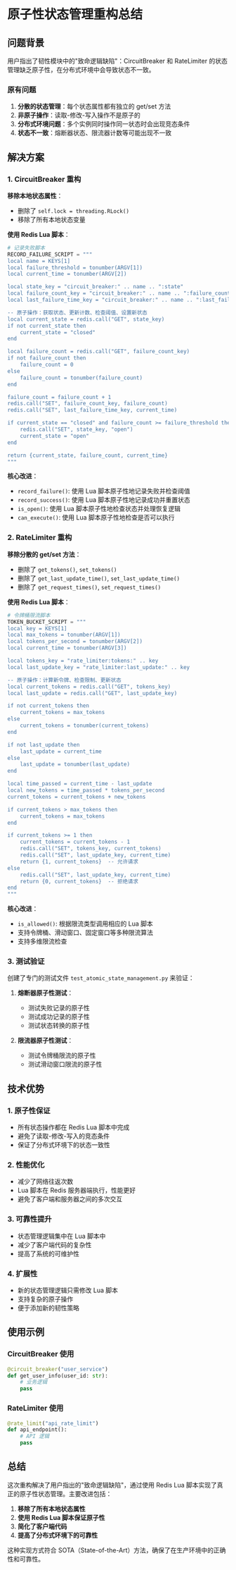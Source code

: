 # 原子性状态管理重构总结

## 问题背景

用户指出了韧性模块中的"致命逻辑缺陷"：CircuitBreaker 和 RateLimiter 的状态管理缺乏原子性，在分布式环境中会导致状态不一致。

### 原有问题

1. **分散的状态管理**：每个状态属性都有独立的 get/set 方法
2. **非原子操作**：读取-修改-写入操作不是原子的
3. **分布式环境问题**：多个实例同时操作同一状态时会出现竞态条件
4. **状态不一致**：熔断器状态、限流器计数等可能出现不一致

## 解决方案

### 1. CircuitBreaker 重构

**移除本地状态属性**：
- 删除了 `self.lock = threading.RLock()`
- 移除了所有本地状态变量

**使用 Redis Lua 脚本**：
```python
# 记录失败脚本
RECORD_FAILURE_SCRIPT = """
local name = KEYS[1]
local failure_threshold = tonumber(ARGV[1])
local current_time = tonumber(ARGV[2])

local state_key = "circuit_breaker:" .. name .. ":state"
local failure_count_key = "circuit_breaker:" .. name .. ":failure_count"
local last_failure_time_key = "circuit_breaker:" .. name .. ":last_failure_time"

-- 原子操作：获取状态、更新计数、检查阈值、设置新状态
local current_state = redis.call("GET", state_key)
if not current_state then
    current_state = "closed"
end

local failure_count = redis.call("GET", failure_count_key)
if not failure_count then
    failure_count = 0
else
    failure_count = tonumber(failure_count)
end

failure_count = failure_count + 1
redis.call("SET", failure_count_key, failure_count)
redis.call("SET", last_failure_time_key, current_time)

if current_state == "closed" and failure_count >= failure_threshold then
    redis.call("SET", state_key, "open")
    current_state = "open"
end

return {current_state, failure_count, current_time}
"""
```

**核心改进**：
- `record_failure()`: 使用 Lua 脚本原子性地记录失败并检查阈值
- `record_success()`: 使用 Lua 脚本原子性地记录成功并重置状态
- `is_open()`: 使用 Lua 脚本原子性地检查状态并处理恢复逻辑
- `can_execute()`: 使用 Lua 脚本原子性地检查是否可以执行

### 2. RateLimiter 重构

**移除分散的 get/set 方法**：
- 删除了 `get_tokens()`, `set_tokens()`
- 删除了 `get_last_update_time()`, `set_last_update_time()`
- 删除了 `get_request_times()`, `set_request_times()`

**使用 Redis Lua 脚本**：
```python
# 令牌桶限流脚本
TOKEN_BUCKET_SCRIPT = """
local key = KEYS[1]
local max_tokens = tonumber(ARGV[1])
local tokens_per_second = tonumber(ARGV[2])
local current_time = tonumber(ARGV[3])

local tokens_key = "rate_limiter:tokens:" .. key
local last_update_key = "rate_limiter:last_update:" .. key

-- 原子操作：计算新令牌、检查限制、更新状态
local current_tokens = redis.call("GET", tokens_key)
local last_update = redis.call("GET", last_update_key)

if not current_tokens then
    current_tokens = max_tokens
else
    current_tokens = tonumber(current_tokens)
end

if not last_update then
    last_update = current_time
else
    last_update = tonumber(last_update)
end

local time_passed = current_time - last_update
local new_tokens = time_passed * tokens_per_second
current_tokens = current_tokens + new_tokens

if current_tokens > max_tokens then
    current_tokens = max_tokens
end

if current_tokens >= 1 then
    current_tokens = current_tokens - 1
    redis.call("SET", tokens_key, current_tokens)
    redis.call("SET", last_update_key, current_time)
    return {1, current_tokens}  -- 允许请求
else
    redis.call("SET", last_update_key, current_time)
    return {0, current_tokens}  -- 拒绝请求
end
"""
```

**核心改进**：
- `is_allowed()`: 根据限流类型调用相应的 Lua 脚本
- 支持令牌桶、滑动窗口、固定窗口等多种限流算法
- 支持多维限流检查

### 3. 测试验证

创建了专门的测试文件 `test_atomic_state_management.py` 来验证：

1. **熔断器原子性测试**：
   - 测试失败记录的原子性
   - 测试成功记录的原子性
   - 测试状态转换的原子性

2. **限流器原子性测试**：
   - 测试令牌桶限流的原子性
   - 测试滑动窗口限流的原子性

## 技术优势

### 1. 原子性保证
- 所有状态操作都在 Redis Lua 脚本中完成
- 避免了读取-修改-写入的竞态条件
- 保证了分布式环境下的状态一致性

### 2. 性能优化
- 减少了网络往返次数
- Lua 脚本在 Redis 服务器端执行，性能更好
- 避免了客户端和服务器之间的多次交互

### 3. 可靠性提升
- 状态管理逻辑集中在 Lua 脚本中
- 减少了客户端代码的复杂性
- 提高了系统的可维护性

### 4. 扩展性
- 新的状态管理逻辑只需修改 Lua 脚本
- 支持复杂的原子操作
- 便于添加新的韧性策略

## 使用示例

### CircuitBreaker 使用
```python
@circuit_breaker("user_service")
def get_user_info(user_id: str):
    # 业务逻辑
    pass
```

### RateLimiter 使用
```python
@rate_limit("api_rate_limit")
def api_endpoint():
    # API 逻辑
    pass
```

## 总结

这次重构解决了用户指出的"致命逻辑缺陷"，通过使用 Redis Lua 脚本实现了真正的原子性状态管理。主要改进包括：

1. **移除了所有本地状态属性**
2. **使用 Redis Lua 脚本保证原子性**
3. **简化了客户端代码**
4. **提高了分布式环境下的可靠性**

这种实现方式符合 SOTA（State-of-the-Art）方法，确保了在生产环境中的正确性和可靠性。 